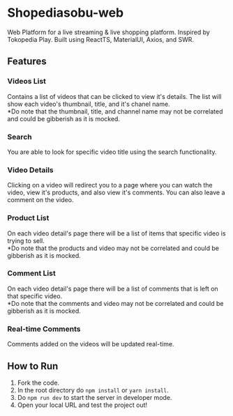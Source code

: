 # Shopediasobu-web
Web Platform for a live streaming & live shopping platform. Inspired by Tokopedia Play. Built using ReactTS, MaterialUI, Axios, and SWR.

## Features

### Videos List
Contains a list of videos that can be clicked to view it's details. The list will show each video's thumbnail, title, and it's chanel name. \
*Do note that the thumbnail, title, and channel name may not be correlated and could be gibberish as it is mocked.

### Search
You are able to look for specific video title using the search functionality.

### Video Details
Clicking on a video will redirect you to a page where you can watch the video, view it's products, and also view it's comments. You can also leave a comment on the video.

### Product List
On each video detail's page there will be a list of items that specific video is trying to sell. \
*Do note that the products and video may not be correlated and could be gibberish as it is mocked.

### Comment List
On each video detail's page there will be a list of comments that is left on that specific video. \
*Do note that the comments and video may not be correlated and could be gibberish as it is mocked.

### Real-time Comments
Comments added on the videos will be updated real-time.

## How to Run
1. Fork the code.
2. In the root directory do ```npm install``` or ```yarn install```.
3. Do ```npm run dev``` to start the server in developer mode.
4. Open your local URL and test the project out!